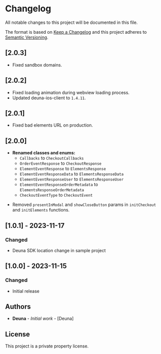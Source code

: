 # Changelog

All notable changes to this project will be documented in this file.

The format is based on [Keep a Changelog](https://keepachangelog.com/en/1.0.0/) and this project adheres to [Semantic Versioning](https://semver.org/).

## [2.0.3]
- Fixed sandbox domains.


## [2.0.2]
- Fixed loading animation during webview loading process.
- Updated deuna-ios-client to `1.4.11`.

## [2.0.1]
- Fixed bad elements URL on production.

## [2.0.0]

* **Renamed classes and enums:**
  * `Callbacks` to `CheckoutCallbacks`
  * `OrderEventResponse` to `CheckoutResponse`
  * `ElementEventResponse` to `ElementsResponse`
  * `ElementEventResponseData` to `ElementsResponseData`
  * `ElementEventResponseUser` to `ElementsResponseUser`
  * `ElementEventResponseOrderMetadata` to `ElementsResponseOrderMetadata`
  * `CheckoutEventType` to `CheckoutEvent`
  
- Removed `presentInModal` and `showCloseButton` params in `initCheckout` and `initElements` functions.


## [1.0.1] - 2023-11-17

### Changed
- Deuna SDK location change in sample project

## [1.0.0] - 2023-11-15

### Changed

- Initial release

## Authors

* **Deuna** - *Initial work* - [Deuna]

## License

This project is a private property license.
